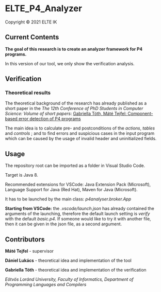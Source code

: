 # ELTE_P4_Analyzer

Copyright © 2021 ELTE IK

## Current Contents

**The goal of this research is to create an analyzer framework for P4 programs.**

In this version of our tool, we only show the verification analysis.

## Verification

### Theoretical results
The theoretical background of the research has already published as a short paper in the _The 12th Conference of PhD Students in
Computer Science: Volume of short papers_: [Gabriella Tóth, Máté Tejfel: Component-based error detection of P4 programs](http://inf.u-szeged.hu/~cscs/pdf/cscs2020.pdf#page=85)

The main idea is to calculate pre- and postconditions of the _actions_, _tables_ and _controls_ ; and to find errors and suspicious cases in the
input program which can be caused by the usage of invalid header and uninitialized fields.

## Usage

The repository root can be imported as a folder in Visual Studio Code.

Target is Java 8.

Recommended extensions for VSCode: Java Extension Pack (Microsoft), Language Support for Java (Red Hat), Maven for Java (Microsoft).

It has to be launched by the main class: _p4analyser.broker.App_

**Starting from VSCode:** the _.vscode/launch.json_ has already contained the arguments of the launching, therefore the default launch setting is _verify_ with the default 
_basic.p4_. If someone would like to try it with another file, then it can be given in the json file, as a second argument. 

## Contributors
**Máté Tejfel** - supervisor

**Dániel Lukács** - theoretical idea and implementation of the tool

**Gabriella Tóth** - theoretical idea and implementation of the verification

_Eötvös Loránd University, Faculty of Informatics, Department of Programming Languages and Compilers_
